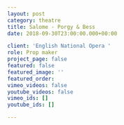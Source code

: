 ```yaml
---
layout: post
category: theatre
title: Salome - Porgy & Bess
date: 2018-09-30T23:00:00.000+00:00

client: 'English National Opera '
role: Prop maker
project_page: false
featured: false
featured_image: ''
featured_order: 
vimeo_videos: false
youtube_videos: false
vimeo_ids: []
youtube_ids: []

---
```

